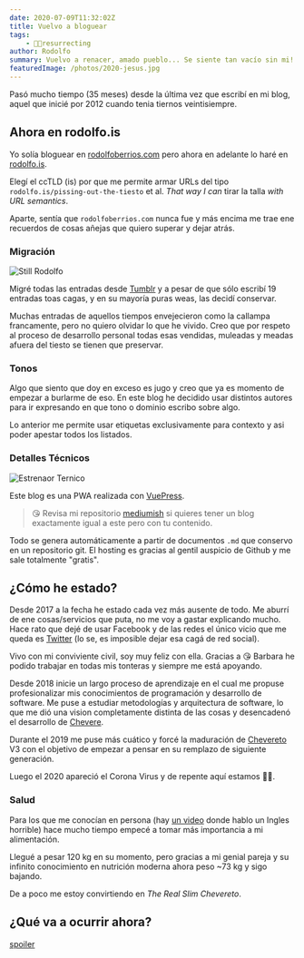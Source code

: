 ```yaml
---
date: 2020-07-09T11:32:02Z
title: Vuelvo a bloguear
tags:
    - ✊🏾resurrecting
author: Rodolfo
summary: Vuelvo a renacer, amado pueblo... Se siente tan vacío sin mi!
featuredImage: /photos/2020-jesus.jpg
---
```


Pasó mucho tiempo (35 meses) desde la última vez que escribí en mi blog, aquel que inicié por 2012 cuando tenia tiernos veintisiempre.

## Ahora en rodolfo.is

Yo solía bloguear en [rodolfoberrios.com](https://rodolfoberrios.com/) pero ahora en adelante lo haré en [rodolfo.is](https://rodolfo.is/).

Elegí el ccTLD (is) por que me permite armar URLs del tipo `rodolfo.is/pissing-out-the-tiesto` et al. _That way I can_ tirar la talla _with URL semantics_.

Aparte, sentía que `rodolfoberrios.com` nunca fue y más encima me trae ene recuerdos de cosas añejas que quiero superar y dejar atrás.

### Migración

![Still Rodolfo](/photos/2020-still-dre.gif)

Migré todas las entradas desde [Tumblr](https://tumblr.com/) y a pesar de que sólo escribí 19 entradas toas cagas, y en su mayoría puras weas, las decidí conservar.

Muchas entradas de aquellos tiempos envejecieron como la callampa francamente, pero no quiero olvidar lo que he vivido. Creo que por respeto al proceso de desarrollo personal todas esas vendidas, muleadas y meadas afuera del tiesto se tienen que preservar.

### Tonos

Algo que siento que doy en exceso es jugo y creo que ya es momento de empezar a burlarme de eso. En este blog he decidido usar distintos autores para ir expresando en que tono o dominio escribo sobre algo.

Lo anterior me permite usar etiquetas exclusivamente para contexto y asi poder apestar todos los listados.

### Detalles Técnicos

![Estrenaor Ternico](/photos/2020-ronco-retes.jpg)

Este blog es una PWA realizada con [VuePress](https://vuepress.vuejs.org/).

> 😘 Revisa mi repositorio [mediumish](https://github.com/rodolfoberrios/mediumish) si quieres tener un blog exactamente igual a este pero con tu contenido.

Todo se genera automáticamente a partir de documentos `.md` que conservo en un repositorio git. El hosting es gracias al gentil auspicio de Github y me sale totalmente "gratis".

## ¿Cómo he estado?

Desde 2017 a la fecha he estado cada vez más ausente de todo. Me aburrí de ene cosas/servicios que puta, no me voy a gastar explicando mucho. Hace rato que dejé de usar Facebook y de las redes el único vicio que me queda es [Twitter](https://twitter.com/godlike/) (lo se, es imposible dejar esa cagá de red social).

Vivo con mi conviviente civil, soy muy feliz con ella. Gracias a 😘 Barbara he podido trabajar en todas mis tonteras y siempre me está apoyando.

Desde 2018 inicie un largo proceso de aprendizaje en el cual me propuse profesionalizar mis conocimientos de programación y desarrollo de software. Me puse a estudiar metodologías y arquitectura de software, lo que me dió una vision completamente distinta de las cosas y desencadenó el desarrollo de [Chevere](https://chevere.org/).

Durante el 2019 me puse más cuático y forcé la maduración de [Chevereto](https://chevereto.com/) V3 con el objetivo de empezar a pensar en su remplazo de siguiente generación.

Luego el 2020 apareció el Corona Virus y de repente aquí estamos 🤷🏾.

### Salud

Para los que me conocían en persona (hay [un video](2013-04-06-junkstr-pitch.md) donde hablo un Ingles horrible) hace mucho tiempo empecé a tomar más importancia a mi alimentación.

Llegué a pesar 120 kg en su momento, pero gracias a mi genial pareja y su infinito conocimiento en nutrición moderna ahora peso ~73 kg y sigo bajando.

De a poco me estoy convirtiendo en _The Real Slim Chevereto_.

## ¿Qué va a ocurrir ahora?

[spoiler](https://youtu.be/lcP5Qu2D2e0?t=43)

